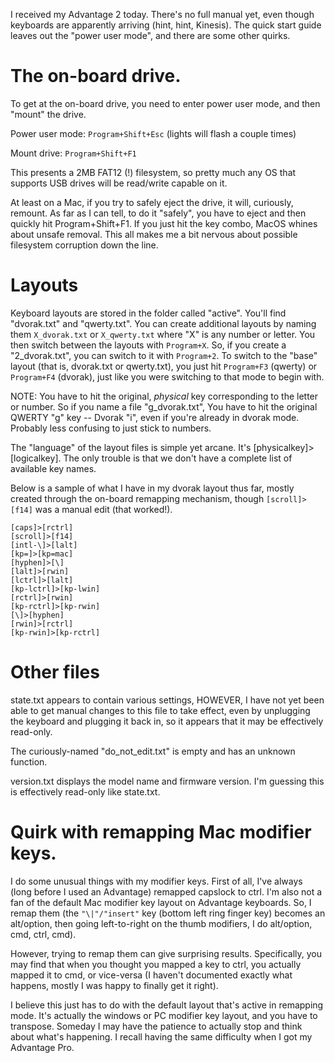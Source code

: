 I received my Advantage 2 today. There's no full manual yet, even though keyboards are apparently arriving (hint, hint, Kinesis). The quick start guide leaves out the "power user mode", and there are some other quirks.

# The on-board drive.
To get at the on-board drive, you need to enter power user mode, and then "mount" the drive.

Power user mode: `Program+Shift+Esc` (lights will flash a couple times)

Mount drive: `Program+Shift+F1`

This presents a 2MB FAT12 (!) filesystem, so pretty much any OS that supports USB drives will be read/write capable on it.

At least on a Mac, if you try to safely eject the drive, it will, curiously, remount. As far as I can tell, to do it "safely", you have to eject and then quickly hit Program+Shift+F1. If you just hit the key combo, MacOS whines about unsafe removal. This all makes me a bit nervous about possible filesystem corruption down the line.

# Layouts

Keyboard layouts are stored in the folder called "active". You'll find "dvorak.txt" and "qwerty.txt". You can create additional layouts by naming them `X_dvorak.txt` or `X_qwerty.txt` where "X" is any number or letter. You then switch between the layouts with `Program+X`. So, if you create a "2_dvorak.txt", you can switch to it with `Program+2`. To switch to the "base" layout (that is, dvorak.txt or qwerty.txt), you just hit `Program+F3` (qwerty) or `Program+F4` (dvorak), just like you were switching to that mode to begin with.

NOTE: You have to hit the original, *physical* key corresponding to the letter or number. So if you name a file "g_dvorak.txt", You have to hit the original QWERTY "g" key -- Dvorak "i", even if you're already in dvorak mode. Probably less confusing to just stick to numbers.

The "language" of the layout files is simple yet arcane. It's [physicalkey]>[logicalkey]. The only trouble is that we don't have a complete list of available key names.

Below is a sample of what I have in my dvorak layout thus far, mostly created through the on-board remapping mechanism, though `[scroll]>[f14]` was a manual edit (that worked!).

```
[caps]>[rctrl]
[scroll]>[f14]
[intl-\]>[lalt]
[kp=]>[kp=mac]
[hyphen]>[\]
[lalt]>[rwin]
[lctrl]>[lalt]
[kp-lctrl]>[kp-lwin]
[rctrl]>[rwin]
[kp-rctrl]>[kp-rwin]
[\]>[hyphen]
[rwin]>[rctrl]
[kp-rwin]>[kp-rctrl]
```

# Other files

state.txt appears to contain various settings, HOWEVER, I have not yet been able to get manual changes to this file to take effect, even by unplugging the keyboard and plugging it back in, so it appears that it may be effectively read-only.

The curiously-named "do_not_edit.txt" is empty and has an unknown function.

version.txt displays the model name and firmware version. I'm guessing this is effectively read-only like state.txt.

# Quirk with remapping Mac modifier keys.

I do some unusual things with my modifier keys. First of all, I've always (long before I used an Advantage) remapped capslock to ctrl. I'm also not a fan of the default Mac modifier key layout on Advantage keyboards. So, I remap them (the `"\|"/"insert"` key (bottom left ring finger key) becomes an alt/option, then going left-to-right on the thumb modifiers, I do alt/option, cmd, ctrl, cmd).

However, trying to remap them can give surprising results. Specifically, you may find that when you thought you mapped a key to ctrl, you actually mapped it to cmd, or vice-versa (I haven't documented exactly what happens, mostly I was happy to finally get it right).

I believe this just has to do with the default layout that's active in remapping mode. It's actually the windows or PC modifier key layout, and you have to transpose. Someday I may have the patience to actually stop and think about what's happening. I recall having the same difficulty when I got my Advantage Pro.